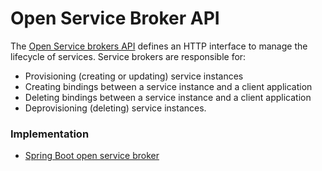 # Open Service Broker API

The [Open Service brokers API](https://www.openservicebrokerapi.org/) defines an HTTP interface to manage the lifecycle of services.  Service brokers are responsible for:

* Provisioning \(creating or updating\) service instances
* Creating bindings between a service instance and a client application
* Deleting bindings between a service instance and a client application
* Deprovisioning \(deleting\) service instances.

### Implementation

* [Spring Boot open service broker](https://docs.spring.io/spring-cloud-open-service-broker/docs/current/reference/html5/#introduction)

